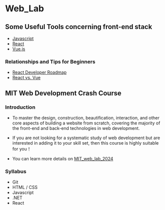 # Web_Lab
## Some Useful Tools concerning front-end stack
- [Javascript](https://www.javascript.com/learn/strings)
- [React](https://react.dev/)
- [Vue.js](https://cn.vuejs.org/)

### Relationships and Tips for Beginners
- [React Developer Roadmap](https://www.decipherzone.com/blog-detail/react-developer-roadmap-2021)
- [React vs. Vue](https://radixweb.com/blog/react-vs-vue)


## MIT Web Development Crash Course
### Introduction
- To master the design, construction, beautification, interaction, and other core aspects of building a website from scratch, covering the majority of the front-end and back-end technologies in web development.

- If you are not looking for a systematic study of web development but are interested in adding it to your skill set, then this course is highly suitable for you！

- You can learn more details on [MIT_web_lab_2024](https://weblab.mit.edu/resources/)

### Syllabus
- Git
- HTML / CSS
- Javascript
- .NET
- React
